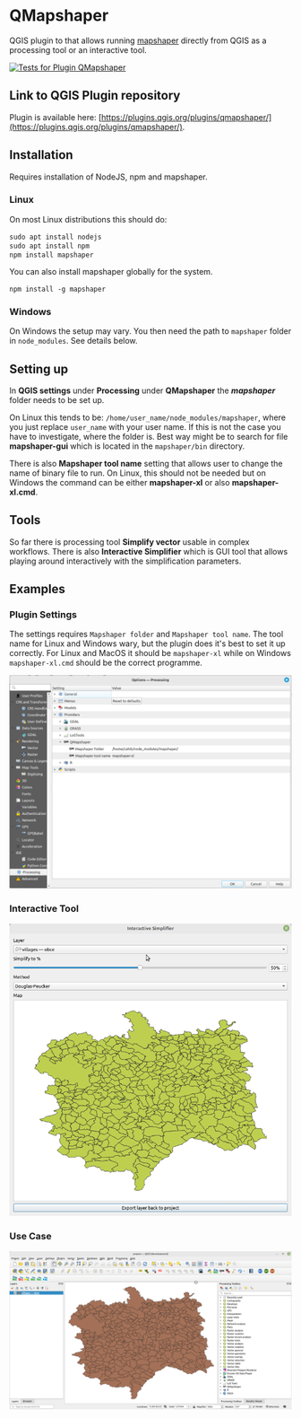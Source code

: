 # QMapshaper

QGIS plugin to that allows running [mapshaper](https://github.com/mbloch/mapshaper) directly from QGIS as a processing tool or an interactive tool.

[![Tests for Plugin QMapshaper](https://github.com/JanCaha/qgis-qmapshaper/actions/workflows/test_plugin.yaml/badge.svg)](https://github.com/JanCaha/qgis-qmapshaper/actions/workflows/test_plugin.yaml)

## Link to QGIS Plugin repository

Plugin is available here: [https://plugins.qgis.org/plugins/qmapshaper/](https://plugins.qgis.org/plugins/qmapshaper/).

## Installation

Requires installation of NodeJS, npm and mapshaper.

### Linux

On most Linux distributions this should do:

```
sudo apt install nodejs
sudo apt install npm
npm install mapshaper
```

You can also install mapshaper globally for the system.

```
npm install -g mapshaper
```

### Windows

On Windows the setup may vary. You then need the path to `mapshaper` folder in `node_modules`. See details below.

## Setting up

In **QGIS settings** under **Processing** under **QMapshaper** the **_mapshaper_** folder needs to be set up.

On Linux this tends to be: `/home/user_name/node_modules/mapshaper`, where you just replace `user_name` with your user name. If this is not the case you have to investigate, where the folder is. Best way might be to search for file **mapshaper-gui** which is located in the `mapshaper/bin` directory.

There is also **Mapshaper tool name** setting that allows user to change the name of binary file to run. On Linux, this should not be needed but on Windows the command can be either __mapshaper-xl__ or also __mapshaper-xl.cmd__.

## Tools

So far there is processing tool **Simplify vector** usable in complex workflows. There is also **Interactive Simplifier** which is GUI tool that allows playing around interactively with the simplification parameters.

## Examples

### Plugin Settings

The settings requires `Mapshaper folder` and `Mapshaper tool name`. The tool name for Linux and Windows wary, but the plugin does it's best to set it up correctly. For Linux and MacOS it should be `mapshaper-xl` while on Windows `mapshaper-xl.cmd` should be the correct programme.

![Plugin Settings](./images/plugin_settings.png)

### Interactive Tool

![](./images/interactive_tool.gif)

### Use Case

![](./images/use_case.gif)